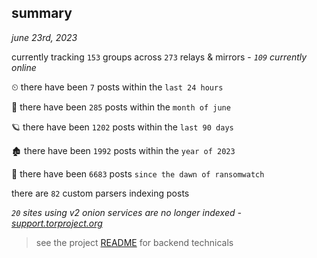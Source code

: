 
## summary
_june 23rd, 2023_

currently tracking `153` groups across `273` relays & mirrors - _`109` currently online_

⏲ there have been `7` posts within the `last 24 hours`

🦈 there have been `285` posts within the `month of june`

🪐 there have been `1202` posts within the `last 90 days`

🏚 there have been `1992` posts within the `year of 2023`

🦕 there have been `6683` posts `since the dawn of ransomwatch`

there are `82` custom parsers indexing posts

_`20` sites using v2 onion services are no longer indexed - [support.torproject.org](https://support.torproject.org/onionservices/v2-deprecation/)_

> see the project [README](https://github.com/joshhighet/ransomwatch#ransomwatch--) for backend technicals
